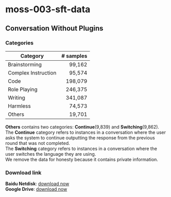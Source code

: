 # moss-003-sft-data

## Conversation Without Plugins
### Categories
| Category             | \# samples |
|----------------------|-----------:|
| Brainstorming        | 99,162     |
| Complex Instruction  | 95,574     |
| Code                 | 198,079    |
| Role Playing         | 246,375    |
| Writing              | 341,087    |
| Harmless             | 74,573     |
| Others               | 19,701     |

**Others** contains two categories: **Continue**(9,839) and **Switching**(9,862).  
The **Continue** category refers to instances in a conversation where the user asks the system to continue outputting the response from the previous round that was not completed.  
The **Switching** category refers to instances in a conversation where the user switches the language they are using.  
We remove the data for honesty because it contains private information.

### Download link
**Baidu Netdisk**: [download now](https://pan.baidu.com/s/1B6pyIAslfajJq_ohiMp87g?pwd=moss)  
**Google Drive**: [download now](https://drive.google.com/file/d/1pRA5ygGIAtEa18ENRV9gCXLt2z1wY50m/view?usp=share_link)  
